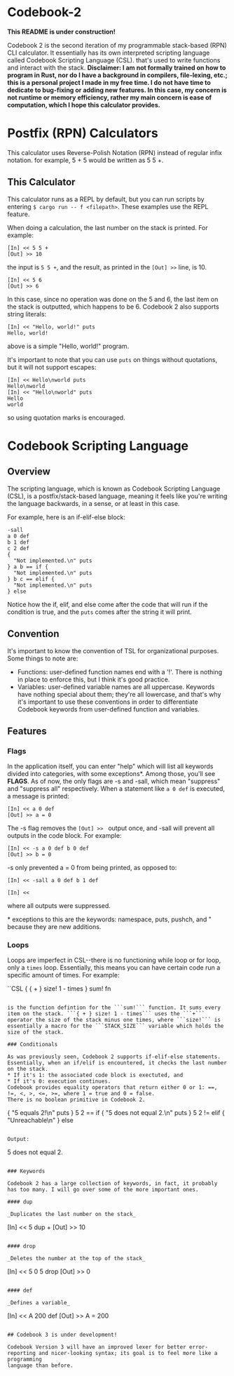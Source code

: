 # Codebook-2

**This README is under construction!**

Codebook 2 is the second iteration of my programmable stack-based (RPN) CLI calculator. It essentially has its own interpreted scripting language called Codebook Scripting Language (CSL).
that's used to write functions and interact with the stack. **Disclaimer: I am not formally trained on how to program in Rust, nor do I have
a background in compilers, file-lexing, etc.; this is a personal project I made in my free time. I do not have time to dedicate to bug-fixing or
adding new features. In this case, my concern is not runtime or memory efficiency, rather my main concern is ease of computation, which I hope this calculator provides.**

# Postfix (RPN) Calculators

This calculator uses Reverse-Polish Notation (RPN) instead of regular infix notation. for example, 5 + 5 would be written as 5 5 +.

## This Calculator

This calculator runs as a REPL by default, but you can run scripts by entering ```$ cargo run -- f <filepath>```. These examples use the REPL feature.

When doing a calculation, the last number on the stack is printed. For example:
```CSL
[In] << 5 5 +
[Out] >> 10
```
the input is ```5 5 +```, and the result, as printed in the ```[Out] >>``` line, is 10.
```CSL
[In] << 5 6
[Out] >> 6
```
In this case, since no operation was done on the 5 and 6, the last item on the stack is outputted, which happens to be 6.
Codebook 2 also supports string literals:
```CSL
[In] << "Hello, world!" puts
Hello, world!
```
above is a simple "Hello, world!" program.

It's important to note that you can use ```puts``` on things without quotations, but it will not support escapes:
```CSL
[In] << Hello\nworld puts
Hello\nworld
[In] << "Hello\nworld" puts
Hello
world
```
so using quotation marks is encouraged.

# Codebook Scripting Language

## Overview

The scripting language, which is known as Codebook Scripting Language (CSL), is a postfix/stack-based language, meaning it feels like you're 
writing the language backwards, in a sense, or at least in this case.

For example, here is an if-elif-else block:

```CSL
-sall
a 0 def
b 1 def
c 2 def
{ 
  "Not implemented.\n" puts
} a b == if {
  "Not implemented.\n" puts
} b c == elif {
  "Not implemented.\n" puts
} else
```

Notice how the if, elif, and else come after the code that will run if the condition is true, and the ```puts``` comes after the string it 
will print.

## Convention

It's important to know the convention of TSL for organizational purposes. Some things to note are:
* Functions: user-defined function names end with a '!'. There is nothing in place to enforce this, but I think it's good practice.
* Variables: user-defined variable names are all uppercase.
Keywords have nothing special about them; they're all lowercase, and that's why it's important to use these conventions in order
to differentiate Codebook keywords from user-defined function and variables. 

## Features

### Flags

In the application itself, you can enter "help" which will list all keywords divided into categories, with some exceptions\*. Among those, you'll see 
**FLAGS**. As of now, the only flags are -s and -sall, which mean "suppress" and "suppress all" respectively. When a statement like ```a 0 def```
is executed, a message is printed:

```CSL
[In] << a 0 def
[Out] >> a = 0
```

The -s flag removes the ```[Out] >> ``` output once, and -sall will prevent all outputs in the code block. For example:

```CSL
[In] << -s a 0 def b 0 def
[Out] >> b = 0
```

-s only prevented a = 0 from being printed, as opposed to:

```CSL
[In] << -sall a 0 def b 1 def

[In] << 
```

where all outputs were suppressed.

\* exceptions to this are the keywords: namespace, puts, pushch, and " because they are new additions.

### Loops

Loops are imperfect in CSL--there is no functioning while loop or for loop, only a ```times``` loop. Essentially, this means you can have certain code
run a specific amount of times. For example:

``CSL
{
  { + } size! 1 - times
} sum! fn
```

is the function defintion for the ```sum!``` function. It sums every item on the stack. ```{ + } size! 1 - times``` uses the ```+``` operator the size of the stack minus one times, where ```size!``` is essentially a macro for the ```STACK_SIZE``` variable which holds the size of the stack.

### Conditionals

As was previously seen, Codebook 2 supports if-elif-else statements. Essentially, when an if/elif is encountered, it checks the last number on the stack.
* If it's 1: the associated code block is exectuted, and
* If it's 0: execution continues.
Codebook provides equality operators that return either 0 or 1: ==, !=, <, >, <=, >=, where 1 = true and 0 = false.
There is no boolean primitive in Codebook 2.

```
{
  "5 equals 2!\n" puts
} 5 2 == if {
  "5 does not equal 2.\n" puts
} 5 2 != elif {
  "Unreachable\n"
} else
```

Output:

```
5 does not equal 2.
```

### Keywords

Codebook 2 has a large collection of keywords, in fact, it probably has too many. I will go over some of the more important ones.

#### dup

_Duplicates the last number on the stack_
```
[In] << 5 dup +
[Out] >> 10
```

#### drop

_Deletes the number at the top of the stack_
```
[In] << 5 0 5 drop
[Out] >> 0
```

#### def

_Defines a variable_
```
[In] << A 200 def
[Out] >> A = 200
```

## Codebook 3 is under development!

Codebook Version 3 will have an improved lexer for better error-reporting and nicer-looking syntax; its goal is to feel more like a programming 
language than before.
